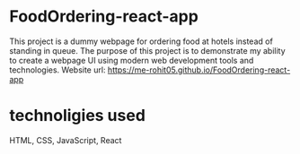 # FoodOrdering-react-app
This project is a dummy webpage for ordering food at hotels instead of standing in queue. The purpose of this project is to demonstrate my ability to create a webpage UI using modern web development tools and technologies.
Website url:  https://me-rohit05.github.io/FoodOrdering-react-app

# technoligies used
HTML, CSS, JavaScript, React
